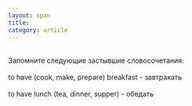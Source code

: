 ```yaml
---
layout: span
title: 
category: article
---
```

<span class="rules"><br>Запомните следующие застывшие словосочетания:<br><br>to have (cook, make, prepare) breakfast - завтракать<br><br>to have lunch (tea, dinner, supper) - обедать<br></span>